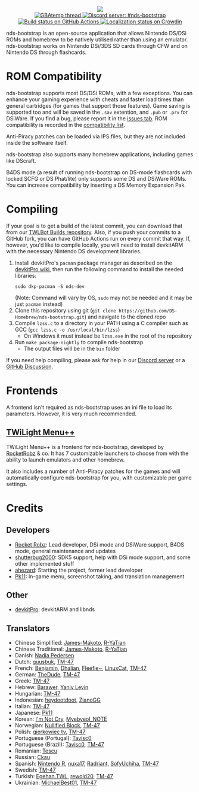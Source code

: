 <p align="center">
   <img src="https://i.imgur.com/BFIu7xX.png"><br>
   <a href="https://gbatemp.net/threads/nds-bootstrap-loader-run-commercial-nds-backups-from-an-sd-card.454323/">
      <img src="https://img.shields.io/badge/GBAtemp-Thread-blue.svg" alt="GBAtemp thread">
   </a>
   <a href="https://discord.gg/yD3spjv">
      <img src="https://img.shields.io/badge/Discord%20Server-%23nds--bootstrap-green.svg" alt="Discord server: #nds-bootstrap">
   </a>
   <a href="https://github.com/DS-Homebrew/nds-bootstrap/actions/workflows/build.yml">
      <img src="https://github.com/DS-Homebrew/nds-bootstrap/actions/workflows/build.yml/badge.svg" alt="Build status on GitHub Actions">
   </a>
   <a title="Crowdin" target="_blank" href="https://crowdin.com/project/nds-bootstrap">
      <img src="https://badges.crowdin.net/nds-bootstrap/localized.svg" alt="Localization status on Crowdin">
   </a>
</p>

nds-bootstrap is an open-source application that allows Nintendo DS/DSi ROMs and homebrew to be natively utilised rather than using an emulator. nds-bootstrap works on Nintendo DSi/3DS SD cards through CFW and on Nintendo DS through flashcards.

# ROM Compatibility

nds-bootstrap supports most DS/DSi ROMs, with a few exceptions. You can enhance your gaming experience with cheats and faster load times than general cartridges (for games that support those features). Game saving is supported too and will be saved in the `.sav` extention, and `.pub` or `.prv` for DSiWare. If you find a bug, please report it in the [issues tab](https://github.com/ahezard/nds-bootstrap/issues). ROM compatibility is recorded in the [compatibility list](https://docs.google.com/spreadsheets/d/1LRTkXOUXraTMjg1eedz_f7b5jiuyMv2x6e_jY_nyHSc/edit#gid=0).

Anti-Piracy patches can be loaded via IPS files, but they are not included inside the software itself.

nds-bootstrap also supports many homebrew applications, including games like DScraft.

B4DS mode (a result of running nds-bootstrap on DS-mode flashcards with locked SCFG or DS Phat/lite) only supports some DS and DSiWare ROMs. You can increase compatibility by inserting a DS Memory Expansion Pak.

# Compiling

If your goal is to get a build of the latest commit, you can download that from our [TWLBot Builds repository](https://github.com/TWLBot/Builds). Also, if you push your commits to a GitHub fork, you can have GitHub Actions run on every commit that way. If, however, you'd like to compile locally, you will need to install devkitARM with the necessary Nintendo DS development libraries.

1. Install devkitPro's `pacman` package manager as described on the [devkitPro wiki](https://devkitpro.org/wiki/Getting_Started), then run the following command to install the needed libraries:
   ```
   sudo dkp-pacman -S nds-dev
   ```
   (Note: Command will vary by OS, `sudo` may not be needed and it may be just `pacman` instead)
2. Clone this repository using git (`git clone https://github.com/DS-Homebrew/nds-bootstrap.git`) and navigate to the cloned repo
3. Compile `lzss.c` to a directory in your PATH using a C compiler such as GCC (`gcc lzss.c -o /usr/local/bin/lzss`)
   - On Windows it must instead be `lzss.exe` in the root of the repository
4. Run `make package-nightly` to compile nds-bootstrap
   - The output files will be in the `bin` folder

If you need help compiling, please ask for help in our [Discord server](https://discord.gg/yD3spjv) or a [GitHub Discussion](https://github.com/DS-Homebrew/nds-bootstrap/discussions).

# Frontends

A frontend isn't required as nds-bootstrap uses an ini file to load its parameters. However, it is very much recommended.

## [TWiLight Menu++](https://github.com/DS-Homebrew/TWiLightMenu)

TWiLight Menu++ is a frontend for nds-bootstrap, developed by [RocketRobz](https://github.com/RocketRobz) & co. It has 7 customizable launchers to choose from with the ability to launch emulators and other homebrew.

It also includes a number of Anti-Piracy patches for the games and will automatically configure nds-bootstrap for you, with customizable per game settings.

# Credits
## Developers
- [Rocket Robz](https://github.com/RocketRobz): Lead developer, DSi mode and DSiWare support, B4DS mode, general maintenance and updates
- [shutterbug2000](https://github.com/shutterbug2000): SDK5 support, help with DSi mode support, and some other implemented stuff
- [ahezard](https://github.com/ahezard): Starting the project, former lead developer
- [Pk11](https://github.com/Epicpkmn11): In-game menu, screenshot taking, and translation management

## Other
- [devkitPro](https://devkitpro.org): devkitARM and libnds

## Translators
- Chinese Simplified: [James-Makoto](https://crowdin.com/profile/VCMOD55), [R-YaTian](https://github.com/R-YaTian)
- Chinese Traditional: [James-Makoto](https://crowdin.com/profile/VCMOD55), [R-YaTian](https://github.com/R-YaTian)
- Danish: [Nadia Pedersen](https://crowdin.com/profile/nadiaholmquist)
- Dutch: [guusbuk](https://crowdin.com/profile/guusbuk), [TM-47](https://crowdin.com/profile/-tm-)
- French: [Benjamin](https://crowdin.com/profile/sombrabsol), [Dhalian](https://crowdin.com/profile/DHALiaN3630), [Fleefie~](https://crowdin.com/profile/fleefie), [LinuxCat](https://github.com/LinUwUxCat), [TM-47](https://crowdin.com/profile/-tm-)
- German: [TheDude](https://crowdin.com/profile/the6771), [TM-47](https://crowdin.com/profile/-tm-)
- Greek: [TM-47](https://crowdin.com/profile/-tm-)
- Hebrew: [Barawer](https://crowdin.com/profile/barawer), [Yaniv Levin](https://crowdin.com/profile/y4niv)
- Hungarian: [TM-47](https://crowdin.com/profile/-tm-)
- Indonesian: [heydootdoot](https://crowdin.com/profile/heydootdoot), [ZianoGG](https://crowdin.com/profile/zianogg)
- Italian: [TM-47](https://crowdin.com/profile/-tm-)
- Japanese: [Pk11](https://github.com/Epicpkmn11)
- Korean: [I'm Not Cry](https://crowdin.com/profile/cryental), [Myebyeol_NOTE](https://crowdin.com/profile/groovy-mint)
- Norwegian: [Nullified Block](https://crowdin.com/profile/elasderas123), [TM-47](https://crowdin.com/profile/-tm-)
- Polish: [gierkowiec tv](https://crowdin.com/profile/krystianbederz), [TM-47](https://crowdin.com/profile/-tm-)
- Portuguese (Portugal): [Tavisc0](https://crowdin.com/profile/tavisc0)
- Portuguese (Brazil): [Tavisc0](https://crowdin.com/profile/tavisc0), [TM-47](https://crowdin.com/profile/-tm-)
- Romanian: [Tescu](https://crowdin.com/profile/tescu48)
- Russian: [Ckau](https://crowdin.com/profile/Ckau)
- Spanish: [Nintendo R](https://crowdin.com/profile/nintendor), [nuxa17](https://twitter.com/TimeLordJean), [Radriant](https://ja.crowdin.com/profile/radriant), [SofyUchiha](https://crowdin.com/profile/sofyuchiha), [TM-47](https://crowdin.com/profile/-tm-)
- Swedish: [TM-47](https://crowdin.com/profile/-tm-)
- Turkish: [Egehan.TWL](https://crowdin.com/profile/egehan.twl), [rewold20](https://crowdin.com/profile/rewold20), [TM-47](https://crowdin.com/profile/-tm-)
- Ukrainian: [MichaelBest01](https://crowdin.com/profile/michaelbest01), [TM-47](https://crowdin.com/profile/-tm-)
